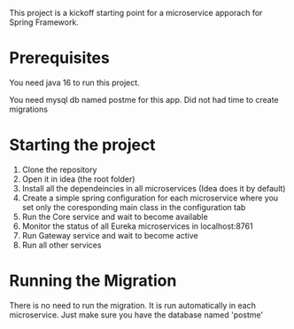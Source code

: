 This project is a kickoff starting point for a microservice apporach for Spring Framework. 

# Prerequisites

You need java 16 to run this project.

You need mysql db named postme for this app. Did not had time to create migrations

# Starting the project

1. Clone the repository
2. Open it in idea (the root folder)
3. Install all the dependeincies in all microservices (Idea does it by default)
3. Create a simple spring configuration for each microservice where you set only the coresponding main class in the configuration tab
4. Run the Core service and wait to become available
5. Monitor the status of all Eureka microservices in localhost:8761
6. Run Gateway service and wait to become active
7. Run all other services

# Running the Migration

There is no need to run the migration. It is run automatically in each microservice. Just make sure you have the database named 'postme'

